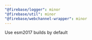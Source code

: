 ```yaml
---
"@firebase/logger": minor
"@firebase/util": minor
"@firebase/webchannel-wrapper": minor
---
```


Use esm2017 builds by default

